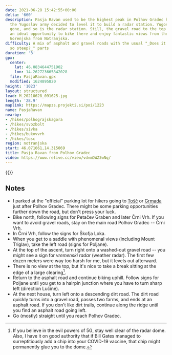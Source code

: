 ```yaml
---
date: 2021-06-28 15:42:55+00:00
delta: '660'
description: Pasja Ravan used to be the highest peak in Polhov Gradec hills until
  the Yugoslav army decided to level it to build a radar station. Yugoslavia is long
  gone, and so is the radar station. Still, the gravel road to the top remains --
  an ideal opportunity to bike there and enjoy fantastic views from the ridge separating
  Gorenjska from Notranjska.
difficulty: A mix of asphalt and gravel roads with the usual "_Does it have to be
  so steep?_" parts
duration: '3'
gpx:
  center:
    lat: 46.0834644751902
    lon: 14.262723665842028
  file: PasjaRavan.gpx
  modified: 1624895820
height: '1023'
layout: structured
lead: M_20210628_091625.jpg
length: '28.9'
maplink: https://mapzs.projekti.si/poi/1223
name: PasjaRavan
nearby:
- /hikes/polhograjskagora
- /hikes/svozbolt
- /hikes/sivka
- /hikes/bukovvrh
- /hikes/tosc
region: notranjska
start: 46.071661,14.315069
title: Pasja Ravan from Polhov Gradec
video: https://www.relive.cc/view/vdvmDWZ3wNq/
---
```

{{<hike-details description="yes">}}

## Notes

* I parked at the "official" parking lot for hikers going to [Tošč](../../hikes/tosc/) or [Grmada](../../hikes/polhograjskagrmada/) just after Polhov Gradec. There might be some parking opportunities further down the road, but don't press your luck.
* Bike north, following signs for Petačev Graben and later Črni Vrh. If you want to avoid gravel roads, stay on the main road Polhov Gradec -- Črni Vrh.
* In Črni Vrh, follow the signs for Škofja Loka.
* When you get to a saddle with phenomenal views (including Mount Triglav), take the left road (signs for Poljane).
* At the top of the ascent, turn right onto a washed-out gravel road -- you might see a sign for *vremenski radar* (weather radar). The first few dozen meters were way too harsh for me, but it levels out afterward.
* There is no view at the top, but it's nice to take a break sitting at the edge of a large clearing[^1].
* Return to the asphalt road and continue biking uphill. Follow signs for Poljane until you get to a hairpin junction where you have to turn sharp left (direction Lučine).
* At the next house, turn left onto a descending dirt road. The dirt road quickly turns into a gravel road, passes two farms, and ends at an asphalt road. If you don't like dirt trails, continue along the ridge until you find an asphalt road going left.
* Go (mostly) straight until you reach Polhov Gradec.

[^1]: If you believe in the evil powers of 5G, stay well clear of the radar dome. Also, I have it on good authority that if Bill Gates managed to surreptitiously add a chip into your COVID-19 vaccine, that chip might permanently glue you to the dome.